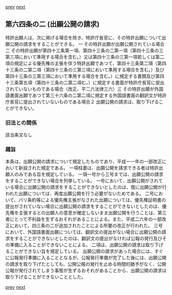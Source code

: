 [prev](/specific\markdowns\特許法\079_Mp-Ch_3_2-At_64.md)
[next](/specific\markdowns\特許法\081_Mp-Ch_3_2-At_64_3.md)
## 第六四条の二 (出願公開の請求)
特許出願人は、次に掲げる場合を除き、特許庁長官に、その特許出願について出願公開の請求をすることができる。
一 その特許出願が出願公開されている場合二 その特許出願が第四十三条第一項、第四十三条の二第一項（第四十三条の三第三項において準用する場合を含む。）又は第四十三条の三第一項若しくは第二項の規定による優先権の主張を伴う特許出願であつて、第四十三条第二項（第四十三条の二第二項（第四十三条の三第三項において準用する場合を含む。）及び第四十三条の三第三項において準用する場合を含む。）に規定する書類及び第四十三条第五項（第四十三条の二第二項む。）に規定する書面が特許庁長官に提出されていないものである場合（改正、平二六法律三六）三 その特許出願が外国語書面出願であつて第三十六条の二第二項に規定する外国語書面の翻訳文が特許庁長官に提出されていないものである場合２ 出願公開の請求は、取り下げることができない。

### 旧法との関係
該当条文なし

### 趣旨
本条は、出願公開の請求について規定したものであり、平成一一年の一部改正において新設された規定である。
一項柱書は、出願公開を請求できる者は特許出願人のみである旨を規定している。
一項一号から三号までは、出願公開の請求をすることができない場合を列挙している。
一号において、出願公開がされている場合に出願公開の請求をすることができないとしたのは、既に出願公開が行われた出願については、再度出願公開を行う必要がないためである。
二号において、パリ条約等による優先権主張がなされた出願については、優先権証明書の提出がされていない場合に出願公開の請求をすることができないとしたのは、優先権を主張するとの出願人の意思が確定しないまま出願公開を行うことは、第三者にとって不利益を生ずるおそれがあることによる。また、平成二六年の一部改正において、四三条の二が追加されたことによる所要の改正が行われた。
三号において、外国語書面出願については、翻訳文の提出がない場合に出願公開の請求をすることができないとしたのは、翻訳文の提出がなければ公報の発行及びその準備に入ることができないことによる。
二項は、出願公開の請求は取り下げることができない旨を規定している。
出願公開の請求があった場合には、すぐに公報発行準備に入ることとなるが、公報発行準備が完了した後には、出願公開の請求を取り下げたとしても、公開公報の発行を止める時間的猶予がなく、公開公報が発行されてしまう事態が生ずるおそれがあることから、出願公開の請求は取り下げることができないこととした。

[prev](/specific\markdowns\特許法\079_Mp-Ch_3_2-At_64.md)
[next](/specific\markdowns\特許法\081_Mp-Ch_3_2-At_64_3.md)